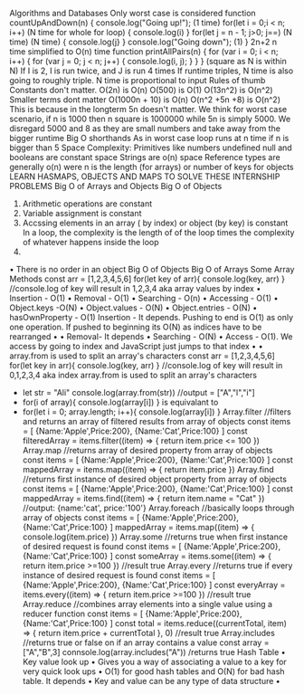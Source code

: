 Algorithms and Databases
Only worst case is considered
function countUpAndDown(n) {
console.log("Going up!"); (1 time)
for(let i = 0;i < n; i++) (N time for whole for loop) {
console.log(i)
}
for(let j = n - 1; j>0; j==) (N time) (N time) {
console.log(j}
}
console.log("Going down"); (1)
}
2n+2 n time simplified to O(n) time
function printAllPairs(n) {
for (var i = 0; i < n; i++) {
for (var j = 0; j < n; j++) {
console.log(i, j);
}
}
}
(square as N is within N)
If I is 2, I is run twice, and J is run 4 times
If runtime triples, N time is also going to roughly triple.
N time is proportional to input
Rules of thumb
Constants don't matter.
O(2n) is O(n)
O(500) is O(1)
O(13n^2) is O(n^2)
Smaller terms dont matter
O(1000n + 10) is O(n)
O(n^2 +5n +8) is O(n^2)
This is because in the longterm 5n doesn't matter.
We think for worst case scenario, if n is 1000 then n square is 1000000 while 5n is simply 5000.
We disregard 5000 and 8 as they are small numbers and take away from the bigger runtime
Big O shorthands
As in worst case loop runs at n time if n is bigger than 5
Space Complexity:
Primitives like numbers undefined null and booleans are constant space
Strings are o(n) space
Reference types are generally o(n) were n is the length (for arrays) or number of keys for
objects
LEARN HASMAPS, OBJECTS AND MAPS TO SOLVE THESE INTERNSHIP PROBLEMS
Big O of Arrays and Objects
Big O of Objects
1. Arithmetic operations are constant
2. Variable assignment is constant
3. Accssing elements in an array ( by index) or object (by key) is constant
In a loop, the complexity is the length of of the loop times the complexity of
whatever happens inside the loop
4.
• There is no order in an object
Big O of Objects
Big O of Arrays
Some Array Methods
const arr = [1,2,3,4,5,6]
for(let key of arr){
console.log(key, arr)
} //console.log of key will result in 1,2,3,4 aka array values by index
• Insertion - O(1)
• Removal - O(1)
• Searching -  O(n)
• Accessing - O(1)
• Object.keys -O(N)
• Object.values - O(N)
• Object.entries - O(N)
• hasOwnProperty - O(1)
Insertion - It depends. Pushing to end is O(1) as only one operation. If pushed to
beginning its O(N) as indices have to be rearranged
•
• Removal- It depends
• Searching - O(N)
• Access - O(1).  We access by going to index and JavaScript just jumps to that index
•
• array.from is used to split an array's characters
const arr = [1,2,3,4,5,6]
for(let key in arr){
console.log(key, arr)
} //console.log of key will result in 0,1,2,3,4 aka index
array.from is used to split an array's characters
- let str = "Ali"
console.log(array.from(str))
//output = ["A","l","i"]
- for(i of array){
console.log(array[i])
}
is equivalant to
- for(let i = 0; array.length; i++){
console.log(array[i])
}
Array.filter
//filters and returns an array of filtered results from array of objects
const items = [
{Name:'Apple',Price:200},
{Name:'Cat',Price:100}
]
const filteredArray = items.filter((item) => {
return item.price <= 100
})
Array.map
//returns array of desired property from array of objects
const items = [
{Name:'Apple',Price:200},
{Name:'Cat',Price:100}
]
const mappedArray = items.map((item) => {
return item.price
})
Array.find
//returns first instance of desired object property from array of objects
const items = [
{Name:'Apple',Price:200},
{Name:'Cat',Price:100}
]
const mappedArray = items.find((item) => {
return item.name = "Cat"
})
//output: {name:'cat', price:'100'}
Array.foreach
//basically loops through array of objects
const items = [
{Name:'Apple',Price:200},
{Name:'Cat',Price:100}
]
mappedArray = items.map((item) => {
console.log(item.price)
})
Array.some
//returns true when first instance of desired request is found
const items = [
{Name:'Apple',Price:200},
{Name:'Cat',Price:100}
]
const someArray = items.some((item) => {
return item.price >=100
}) //result true
Array.every
//returns true if every instance of desired request is found
const items = [
{Name:'Apple',Price:200},
{Name:'Cat',Price:100}
]
const everyArray = items.every((item) => {
return item.price >=100
}) //result true
Array.reduce
//combines array elements into a single value using a reducer function
const items = [
{Name:'Apple',Price:200},
{Name:'Cat',Price:100}
]
const total = items.reduce((currentTotal, item) => {
return item.price + currentTotal
}, 0) //result true
Array.includes
//returns true or false on if an array contains a value
const array = ["A","B",3]
connsole.log(array.includes("A")) /returns true
Hash Table
• Key value look up
• Gives you a way of associating a value to a key for very quick look ups
• O(1) for good hash tables and O(N) for bad hash table. It depends
• Key and value can be any type of data structure
•
